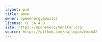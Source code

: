 ```yaml
---
layout: pid
title: emon
owner: openenergymonitor
license: CC SA 4.0
site: https://openenergymonitor.org
source: https://github.com/awjlogan/emon32
---
```

